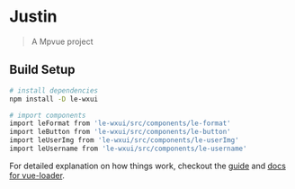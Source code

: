 # Justin

> A Mpvue project

## Build Setup

``` bash
# install dependencies
npm install -D le-wxui

# import components
import leFormat from 'le-wxui/src/components/le-format'
import leButton from 'le-wxui/src/components/le-button'
import leUserImg from 'le-wxui/src/components/le-userImg'
import leUsername from 'le-wxui/src/components/le-username'

```

For detailed explanation on how things work, checkout the [guide](http://vuejs-templates.github.io/webpack/) and [docs for vue-loader](http://vuejs.github.io/vue-loader).
